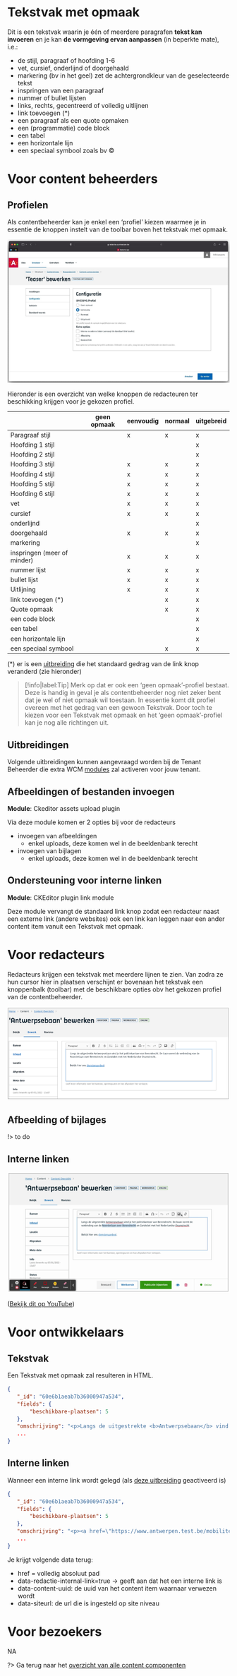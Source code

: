 # Tekstvak met opmaak

Dit is een tekstvak waarin je één of meerdere paragrafen **tekst kan invoeren** en je kan **de vormgeving ervan aanpassen** (in beperkte mate), i.e.:
- de stijl, paragraaf of hoofding 1-6
- vet, cursief, onderlijnd of doorgehaald
- markering (bv in het geel) zet de achtergrondkleur van de geselecteerde tekst
- inspringen van een paragraaf
- nummer of bullet lijsten
- links, rechts, gecentreerd of volledig uitlijnen
- link toevoegen (*)
- een paragraaf als een quote opmaken
- een (programmatie) code block 
- een tabel
- een horizontale lijn 
- een speciaal symbool zoals bv ©

# Voor content beheerders

## Profielen

Als contentbeheerder kan je enkel een ‘profiel’ kiezen waarmee je in essentie de knoppen instelt van de toolbar boven het tekstvak met opmaak.

![tekstvak-opmaak-config](../assets/tekstvak-opmaak-config.png)

Hieronder is een overzicht van welke knoppen de redacteuren ter beschikking krijgen voor je gekozen profiel.

|                             | geen opmaak | eenvoudig | normaal | uitgebreid |
|-----------------------------|-------------|-----------|---------|------------|
| Paragraaf stijl             |             |     x     |    x    |      x     |
| Hoofding 1 stijl            |             |           |         |      x     |
| Hoofding 2 stijl            |             |           |         |      x     |
| Hoofding 3 stijl            |             |     x     |    x    |      x     |
| Hoofding 4 stijl            |             |     x     |    x    |      x     |
| Hoofding 5 stijl            |             |     x     |    x    |      x     |
| Hoofding 6 stijl            |             |     x     |    x    |      x     |
| vet                         |             |     x     |    x    |      x     |
| cursief                     |             |     x     |    x    |      x     |
| onderlijnd                  |             |           |         |      x     |
| doorgehaald                 |             |     x     |    x    |      x     |
| markering                   |             |           |         |      x     |
| inspringen (meer of minder) |             |     x     |    x    |      x     |
| nummer lijst                |             |     x     |    x    |      x     |
| bullet lijst                |             |     x     |    x    |      x     |
| Uitlijning                  |             |     x     |    x    |      x     |
| link toevoegen (*)          |             |           |    x    |      x     |
| Quote opmaak                |             |           |    x    |      x     |
| een code block              |             |           |         |      x     |
| een tabel                   |             |           |         |      x     |
| een horizontale lijn        |             |           |         |      x     |
| een speciaal symbool        |             |           |    x    |      x     |
                
(*) er is een [uitbreiding](/redactie/content/inrichten-cc-tekstvak-met-opmaak#uitbreidingen) die het standaard gedrag van de link knop veranderd (zie hieronder)

> [!info|label:Tip]
> Merk op dat er ook een ‘geen opmaak’-profiel  bestaat. Deze is handig in geval je als contentbeheerder nog niet zeker bent dat je wel of niet opmaak wil toestaan. In 
> essentie komt dit profiel overeen met het gedrag van een gewoon Tekstvak. Door toch te kiezen voor een Tekstvak met opmaak en het ‘geen opmaak’-profiel kan je nog alle 
> richtingen uit.

## Uitbreidingen

Volgende uitbreidingen kunnen aangevraagd worden bij de Tenant Beheerder die extra WCM [modules](https://docs.google.com/spreadsheets/d/1OIwIALMTWy9D8o6iJOCiN6axOqGOdtirJ0Khe3-6BFQ/edit#gid=0) zal activeren voor jouw tenant. 

## Afbeeldingen of bestanden invoegen

**Module**: Ckeditor assets upload plugin

Via deze module komen er 2 opties bij voor de redacteurs 
- invoegen van afbeeldingen
    - enkel uploads, deze komen wel in de beeldenbank terecht
- invoegen van bijlagen
    - enkel uploads, deze komen wel in de beeldenbank terecht

## Ondersteuning voor interne linken

**Module**: CKEditor plugin link module

Deze module vervangt de standaard link knop zodat een redacteur naast een externe link (andere websites) ook een link kan leggen naar een ander content item vanuit een Tekstvak met opmaak.

# Voor redacteurs

Redacteurs krijgen een tekstvak met meerdere lijnen te zien. Van zodra ze hun cursor hier in plaatsen verschijnt er bovenaan het tekstvak een knoppenbalk (toolbar) met de beschikbare opties obv het gekozen profiel van de contentbeheerder. 

![tekstvak-opmaak-redactie](../assets/tekstvak-opmaak-redactie.png)

## Afbeelding of bijlages

!> to do

## Interne linken

![tekstvak-opmaak-redactie2](../assets/tekstvak-opmaak-redactie2.png)

([Bekijk dit op YouTube](https://youtu.be/UoJ9B8n7ylo':target="_blank"'))

# Voor ontwikkelaars

## Tekstvak

Een Tekstvak met opmaak zal resulteren in HTML. 

```json
{
   "_id": "60e6b1aeab7b36000947a534",
   "fields": {
       "beschikbare-plaatsen": 5
   },
   "omschrijving": "<p>Langs de uitgestrekte <b>Antwerpsebaan</b> vind je het politiekantoor van Berendrecht. De baan vormt de verbinding van de Noorderlaan over Berendrecht en Zandvliet met het Nederlandse Ossendrecht.</p>...",
   ...
}
```

## Interne linken

Wanneer een interne link wordt gelegd (als [deze uitbreiding](https://docs.google.com/document/d/19RHSpMWIhUoD4ST7d4fvd1Z-mqxb14shNrsly_mDGs4/edit#heading=h.kzgykewvqpka) geactiveerd is)

```json
{
   "_id": "60e6b1aeab7b36000947a534",
   "fields": {
       "beschikbare-plaatsen": 5
   },
   "omschrijving": "<p><a href=\"https://www.antwerpen.test.be/mobiliteit-en-parkeren\" data-redactie-internal-link=\"true\" data-content-uuid=\"26592882-44da-4105-9616-3a56fee17ee5\" data-siteurl=\"https://www.antwerpen.test.be\">sdqsdqsdqsd</a></p>",
   ...
}
```
Je krijgt volgende data terug:
- href = volledig absoluut pad
- data-redactie-internal-link=true -> geeft aan dat het een interne link is
- data-content-uuid: de uuid van het content item waarnaar verwezen wordt
- data-siteurl: de url die is ingesteld op site niveau

# Voor bezoekers

NA

?> Ga terug naar het [overzicht van alle content componenten](/redactie/content/inrichten-cc-standaard.md)